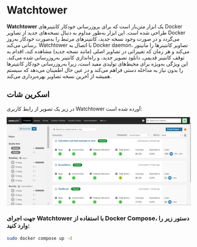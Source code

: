 # Watchtower

**Watchtower** یک ابزار متن‌باز است که برای بروزرسانی خودکار کانتینرهای Docker طراحی شده است. این ابزار به‌طور مداوم به دنبال نسخه‌های جدید از تصاویر Docker می‌گردد و در صورت وجود نسخه جدید، کانتینرهای مرتبط را به‌صورت خودکار به‌روز رسانی می‌کند. Watchtower با اتصال به Docker daemon، تصاویر کانتینرها را مانیتور می‌کند و هر زمان که تغییراتی در تصاویر اصلی (مانند نسخه جدید) مشاهده کند، اقدام به توقف کانتینر قدیمی، دانلود تصویر جدید، و راه‌اندازی کانتینر به‌روزرسانی شده می‌کند. این ویژگی به‌ویژه برای محیط‌های تولیدی مفید است، زیرا به‌روزرسانی خودکار کانتینرها را بدون نیاز به مداخله دستی فراهم می‌کند و در عین حال اطمینان می‌دهد که سیستم همیشه از آخرین نسخه تصاویر بهره‌برداری می‌کند.

## اسکرین شات

در زیر یک تصویر از رابط کاربری Watchtower آورده شده است:

![Screenshot](screenshot.png)

### جهت اجرای Watchtower با استفاده از Docker Compose، دستور زیر را وارد کنید:

```bash
sudo docker compose up -d
```


